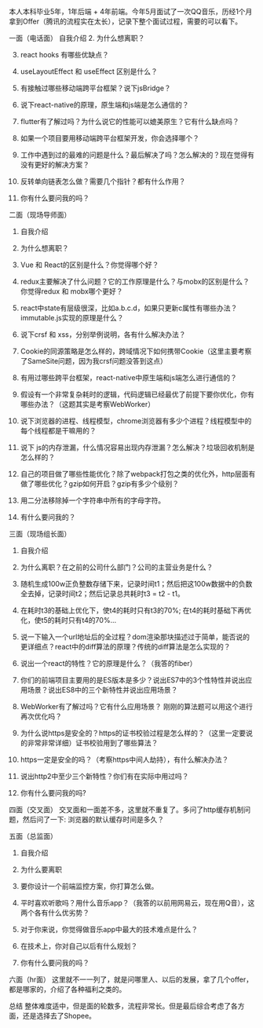 本人本科毕业5年，1年后端 + 4年前端。今年5月面试了一次QQ音乐，历经1个月拿到Offer（腾讯的流程实在太长），记录下整个面试过程，需要的可以看下。

一面（电话面）
自我介绍
2. 为什么想离职？

3. react hooks 有哪些优缺点？

4. useLayoutEffect 和 useEffect 区别是什么？

5. 有接触过哪些移动端跨平台框架？说下jsBridge？

6. 说下react-native的原理，原生端和js端是怎么通信的？

7. flutter有了解过吗？为什么说它的性能可以媲美原生？它有什么缺点吗？

8. 如果一个项目要用移动端跨平台框架开发，你会选择哪个？

9. 工作中遇到过的最难的问题是什么？最后解决了吗？怎么解决的？现在觉得有没有更好的解决方案？
<!-- todo -->
10. 反转单向链表怎么做？需要几个指针？都有什么作用？

11. 你有什么要问我的吗？



二面（现场导师面）
1. 自我介绍

2. 为什么想离职？

3. Vue 和 React的区别是什么？你觉得哪个好？
<!-- todo -->
4. redux主要解决了什么问题？它的工作原理是什么？与mobx的区别是什么？你觉得redux 和 mobx哪个更好？

5. react中state有层级很深，比如a.b.c.d，如果只更新c属性有哪些办法？immutable.js实现的原理是什么？

6. 说下crsf 和 xss，分别举例说明，各有什么解决办法？

7. Cookie的同源策略是怎么样的，跨域情况下如何携带Cookie（这里主要考察了SameSite问题，因为我crsf问题没答到这点）

8. 有用过哪些跨平台框架，react-native中原生端和js端怎么进行通信的？

9. 假设有一个非常复杂耗时的逻辑，代码逻辑已经最优了前提下要你优化，你有哪些办法？（这题其实是考察WebWorker）

10. 说下浏览器的进程、线程模型，chrome浏览器有多少个进程？线程模型中的每个线程都是干嘛用的？

11. 说下 js的内存泄漏，什么情况容易出现内存泄漏？怎么解决？垃圾回收机制是怎么样的？
<!-- todo -->
12. 自己的项目做了哪些性能优化？除了webpack打包之类的优化外，http层面有做了哪些优化？gzip如何开启？gzip有多少个级别？

13. 用二分法移除掉一个字符串中所有的字母字符。

14. 有什么要问我的？



三面（现场组长面）
1. 自我介绍

2. 为什么离职？在之前的公司什么部门？公司的主营业务是什么？

3. 随机生成100w正负整数存储下来，记录时间t1；然后把这100w数据中的负数全去掉，记录时间t2；然后记录总共耗时t3 = t2 - t1。

4. 在耗时t3的基础上优化下，使t4的耗时只有t3的70%; 在t4的耗时基础下再优化，使t5的耗时只有t4的70%...

5. 说一下输入一个url地址后的全过程？dom渲染那块描述过于简单，能否说的更详细点？react中的diff算法的原理？传统的diff算法是怎么实现的？

6. 说出一个react的特性？它的原理是什么？（我答的fiber）

7. 你们的前端项目主要用的是ES版本是多少？说出ES7中的3个性特性并说出应用场景？说出ES8中的三个新特性并说出应用场景？

8. WebWorker有了解过吗？它有什么应用场景？ 刚刚的算法题可以用这个进行再次优化吗？

9. 为什么说https是安全的？https的证书校验过程是怎么样的？（这里一定要说的非常非常详细）证书校验用到了哪些算法？
<!-- todo -->
10. https一定是安全的吗？（考察https中间人劫持），有什么解决办法？

11. 说出http2中至少三个新特性？你们有在实际中用过吗？

12. 你有什么要问我的吗?



四面（交叉面）
交叉面和一面差不多，这里就不重复了。多问了http缓存机制问题，然后问了一下: 浏览器的默认缓存时间是多久？



五面（总监面）
1. 自我介绍

2. 为什么要离职

3. 要你设计一个前端监控方案，你打算怎么做。

4. 平时喜欢听歌吗？用什么音乐app？（我答的以前用网易云，现在用Q音），这两个各有什么优劣势？

5. 对于你来说，你觉得做音乐app中最大的技术难点是什么？

6. 在技术上，你对自己以后有什么规划？

7. 你有什么要问我的吗？



六面（hr面）
这里就不一一列了，就是问哪里人、以后的发展，拿了几个offer，都是哪家的，介绍了各种福利之类的。



总结
整体难度适中，但是面的轮数多，流程非常长。但是最后综合考虑了各方面，还是选择去了Shopee。